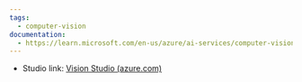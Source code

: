 ```yaml
---
tags:
  - computer-vision
documentation:
  - https://learn.microsoft.com/en-us/azure/ai-services/computer-vision/
---
```

- Studio link: [Vision Studio (azure.com)](https://portal.vision.cognitive.azure.com/gallery/featured)